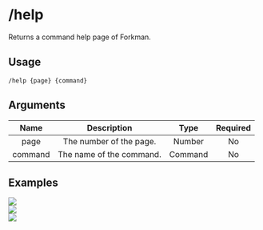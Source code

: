 # /help

Returns a command help page of Forkman.

## Usage

```
/help {page} {command}
```

## Arguments

| Name    | Description              | Type    | Required |
| :-----: | :----------------------: | :-----: | :------: |
| page    | The number of the page.  | Number  | No       |
| command | The name of the command. | Command | No       |

## Examples

<img src="https://user-images.githubusercontent.com/111157596/235347639-969b58a5-6ece-4af9-a4b1-10120f211775.png" class="rounded-corners">\
<img src="https://user-images.githubusercontent.com/111157596/235347760-a3b526a2-02b8-4443-8861-517040f45cdc.png" class="rounded-corners">\
<img src="https://user-images.githubusercontent.com/111157596/235347650-8c74592e-5c60-4175-86ae-908a9ac97c11.png" class="rounded-corners">